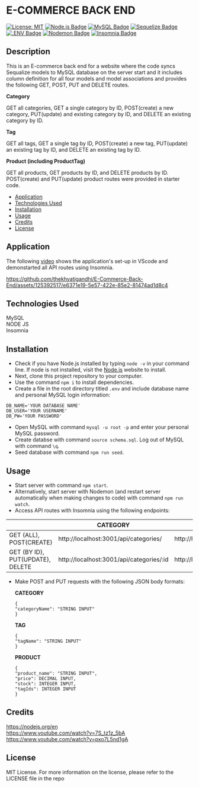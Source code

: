 # E-COMMERCE BACK END </br>

[![License: MIT](https://img.shields.io/badge/License-MIT-yellow.svg)](https://opensource.org/licenses/MIT)
[![Node.js Badge](https://img.shields.io/badge/Node.js-393?logo=nodedotjs&logoColor=fff&style=flat)](https://nodejs.org/en)
[![MySQL Badge](https://img.shields.io/badge/MySQL-4479A1?logo=mysql&logoColor=fff&style=flat)](https://www.npmjs.com/package/mysql2)
[![Sequelize Badge](https://img.shields.io/badge/Sequelize-52B0E7?logo=sequelize&logoColor=fff&style=flat)](https://sequelize.org/docs/v6/)
[![.ENV Badge](https://img.shields.io/badge/.ENV-ECD53F?logo=dotenv&logoColor=000&style=flat)](https://www.npmjs.com/package/dotenv)
[![Nodemon Badge](https://img.shields.io/badge/Nodemon-76D04B?logo=nodemon&logoColor=fff&style=flat)](https://nodemon.io/)
[![Insomnia Badge](https://img.shields.io/badge/Insomnia-4000BF?logo=insomnia&logoColor=fff&style=flat)](https://insomnia.rest/)

## Description

This is an E-commerce back end for a website where the code syncs Sequalize models to MySQL database on the server start and it includes column definition for all four models and model associations and provides the following GET, POST, PUT and DELETE routes. </br>

**Category**

GET all categories, GET a single category by ID, POST(create) a new category, PUT(update) and existing category by ID, and DELETE an existing category by ID.

**Tag**

GET all tags, GET a single tag by ID, POST(create) a new tag, PUT(update) an existing tag by ID, and DELETE an existing tag by ID.

**Product (including ProductTag)**

GET all products, GET products by ID, and DELETE products by ID. POST(create) and PUT(update) product routes were provided in starter code.

- [Application](#Application)
- [Technologies Used](#TechnologiesUsed)
- [Installation](#Installation)
- [Usage](#usage)
- [Credits](#credits)
- [License](#license)

## Application

The following [video](https://youtu.be/Yw5SnOgDlVI) shows the application's set-up in VScode and demonstarted all API routes using Insomnia.

https://github.com/thekhyatigandhi/E-Commerce-Back-End/assets/125392517/e6371e19-5e57-422e-85e2-81474ad1d8c4


## Technologies Used

MySQL </br>
NODE JS </br>
Insomnia

## Installation

- Check if you have Node.js installed by typing `node -v` in your command line. If node is not installed, visit the [Node.js](https://nodejs.org/en) website to install.
- Next, clone this project repository to your computer.
- Use the command `npm i` to install dependencies.
- Create a file in the root directory titled `.env` and include database name and personal MySQL login information:

```
DB_NAME='YOUR DATABASE NAME'
DB_USER='YOUR USERNAME'
DB_PW='YOUR PASSWORD'
```

- Open MySQL with command `mysql -u root -p` and enter your personal MySQL password.
- Create databse with command `source schema.sql`. Log out of MySQL with command `\q`.
- Seed database with command `npm run seed`.

## Usage

- Start server with command `npm start`.
- Alternatively, start server with Nodemon (and restart server automatically when making changes to code) with command `npm run watch`.
- Access API routes with Insomnia using the following endpoints:

|                                  | CATEGORY                                 | TAG                                | PRODUCT                                |
| -------------------------------- | ---------------------------------------- | ---------------------------------- | -------------------------------------- |
| GET (ALL), POST(CREATE)          | http://localhost:3001/api/categories/    | http://localhost:3001/api/tags/    | http://localhost:3001/api/products/    |
| GET (BY ID), PUT(UPDATE), DELETE | http://localhost:3001/api/categories/:id | http://localhost:3001/api/tags/:id | http://localhost:3001/api/products/:id |

- Make POST and PUT requests with the following JSON body formats:

  **CATEGORY**

  ```
  {
  "categoryName": "STRING INPUT"
  }
  ```

  **TAG**

  ```
  {
  "tagName": "STRING INPUT"
  }
  ```

  **PRODUCT**

  ```
  {
  "product_name": "STRING INPUT",
  "price": DECIMAL INPUT,
  "stock": INTEGER INPUT,
  "tagIds": INTEGER INPUT
  }
  ```

## Credits

https://nodejs.org/en </br>
https://www.youtube.com/watch?v=7S_tz1z_5bA </br>
https://www.youtube.com/watch?v=pxo7L5nd1gA

## License

MIT License.
For more information on the license, please refer to the LICENSE file in the repo
